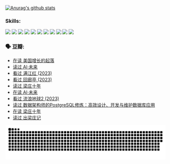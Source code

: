 
[![Anurag's github stats](https://github-readme-stats.vercel.app/api?username=w940853815)](https://github.com/anuraghazra/github-readme-stats)

### Skills:

<code><img height="32" src="https://cdn.jsdelivr.net/npm/simple-icons@v5/icons/python.svg"></code>
<code><img height="32" src="https://cdn.jsdelivr.net/npm/simple-icons@v5/icons/javascript.svg"></code>
<code><img height="32" src="https://cdn.jsdelivr.net/npm/simple-icons@v5/icons/django.svg"></code>
<code><img height="32" src="https://cdn.jsdelivr.net/npm/simple-icons@v5/icons/flask.svg"></code>
<code><img height="32" src="https://cdn.jsdelivr.net/npm/simple-icons@v5/icons/vuetify.svg"></code>
<code><img height="32" src="https://cdn.jsdelivr.net/npm/simple-icons@v5/icons/git.svg"></code>
<code><img height="32" src="https://cdn.jsdelivr.net/npm/simple-icons@v5/icons/docker.svg"></code>
<code><img height="32" src="https://cdn.jsdelivr.net/npm/simple-icons@v5/icons/postgresql.svg"></code>
<code><img height="32" src="https://cdn.jsdelivr.net/npm/simple-icons@v5/icons/elasticsearch.svg"></code>
<code><img height="32" src="https://cdn.jsdelivr.net/npm/simple-icons@v5/icons/macos.svg"></code>
<code><img height="32" src="https://cdn.jsdelivr.net/npm/simple-icons@v5/icons/linux.svg"></code>

### 🗣 豆瓣:

<!-- DOUBAN-ACTIVITIES:START -->
- [在读 美国增长的起落](https://www.douban.com/people/136069238/status/4220055912/?_i=83403924)
- [读过 AI·未来](https://www.douban.com/people/136069238/status/4220054171/?_i=83403924)
- [看过 满江红‎ (2023)](https://www.douban.com/people/136069238/status/4219146433/?_i=83403924)
- [看过 回廊亭‎ (2023)](https://www.douban.com/people/136069238/status/4215992758/?_i=83403924)
- [读过 梁庄十年](https://www.douban.com/people/136069238/status/4206664969/?_i=83403924)
- [在读 AI·未来](https://www.douban.com/people/136069238/status/4206653520/?_i=83403924)
- [看过 流浪地球2‎ (2023)](https://www.douban.com/people/136069238/status/4199558549/?_i=83403924)
- [读过 数据架构师的PostgreSQL修炼：高效设计、开发与维护数据库应用](https://www.douban.com/people/136069238/status/4199451104/?_i=83403924)
- [在读 梁庄十年](https://www.douban.com/people/136069238/status/4198822794/?_i=83403924)
- [读过 出梁庄记](https://www.douban.com/people/136069238/status/4198821001/?_i=83403924)
<!-- DOUBAN-ACTIVITIES:END -->


![Snake animation](https://raw.githubusercontent.com/w940853815/w940853815/output/github-contribution-grid-snake.svg)

<!--
**w940853815/w940853815** is a ✨ _special_ ✨ repository because its `README.md` (this file) appears on your GitHub profile.

Here are some ideas to get you started:

- 🔭 I’m currently working on ...
- 🌱 I’m currently learning ...
- 👯 I’m looking to collaborate on ...
- 🤔 I’m looking for help with ...
- 💬 Ask me about ...
- 📫 How to reach me: ...
- 😄 Pronouns: ...
- ⚡ Fun fact: ...
-->
